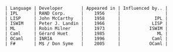 


    | Language | Developer       | Appeared in | Influenced by.. |
    | IPL      | RAND Corp.      |    1956     |                 |
    | LISP     | John McCarthy   |    1958     |             IPL |
    | ISWIM    | Peter J. Landin |    1966     |            LISP |
    | ML       | Robin Milner    |    1973     |           ISWIM |
    | Caml     | Gérard Huet     |    1985     |              ML |
    | OCaml    | INRIA           |    1996     |            Caml |
    | F#       | M$ / Don Syme   |    2005     |           OCaml |